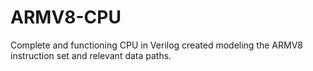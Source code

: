 # ARMV8-CPU
Complete and functioning CPU in Verilog created modeling the ARMV8 instruction set and relevant data paths.
